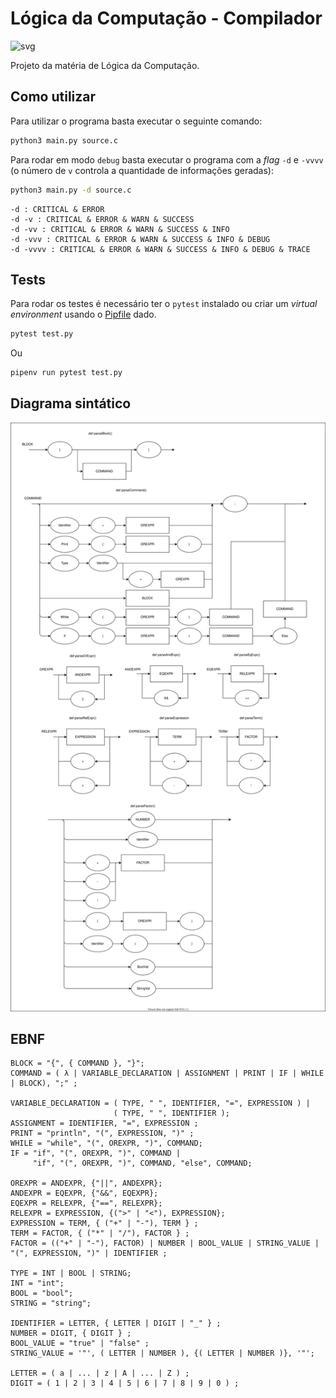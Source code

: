 # Lógica da Computação - Compilador

![svg](http://3.129.230.99/svg/HenryRocha/logcomp-compilador/)

Projeto da matéria de Lógica da Computação.

## Como utilizar

Para utilizar o programa basta executar o seguinte comando:

```bash
python3 main.py source.c
```

Para rodar em modo `debug` basta executar o programa com a _flag_ `-d` e `-vvvv` (o número de `v` controla a quantidade de informações geradas):
```bash
python3 main.py -d source.c
```

```
-d : CRITICAL & ERROR
-d -v : CRITICAL & ERROR & WARN & SUCCESS
-d -vv : CRITICAL & ERROR & WARN & SUCCESS & INFO
-d -vvv : CRITICAL & ERROR & WARN & SUCCESS & INFO & DEBUG
-d -vvvv : CRITICAL & ERROR & WARN & SUCCESS & INFO & DEBUG & TRACE
```

## Tests

Para rodar os testes é necessário ter o `pytest` instalado ou criar um _virtual environment_ usando o [Pipfile](Pipfile) dado.

```bash
pytest test.py
```
Ou
```bash
pipenv run pytest test.py
```

## Diagrama sintático

![Diagrama sintático][1]

## EBNF

```
BLOCK = "{", { COMMAND }, "}";
COMMAND = ( λ | VARIABLE_DECLARATION | ASSIGNMENT | PRINT | IF | WHILE | BLOCK), ";" ;

VARIABLE_DECLARATION = ( TYPE, " ", IDENTIFIER, "=", EXPRESSION ) |
                       ( TYPE, " ", IDENTIFIER );
ASSIGNMENT = IDENTIFIER, "=", EXPRESSION ;
PRINT = "println", "(", EXPRESSION, ")" ;
WHILE = "while", "(", OREXPR, ")", COMMAND;
IF = "if", "(", OREXPR, ")", COMMAND |
     "if", "(", OREXPR, ")", COMMAND, "else", COMMAND;

OREXPR = ANDEXPR, {"||", ANDEXPR};
ANDEXPR = EQEXPR, {"&&", EQEXPR};
EQEXPR = RELEXPR, {"==", RELEXPR};
RELEXPR = EXPRESSION, {(">" | "<"), EXPRESSION};
EXPRESSION = TERM, { ("+" | "-"), TERM } ;
TERM = FACTOR, { ("*" | "/"), FACTOR } ;
FACTOR = (("+" | "-"), FACTOR) | NUMBER | BOOL_VALUE | STRING_VALUE | "(", EXPRESSION, ")" | IDENTIFIER ;

TYPE = INT | BOOL | STRING;
INT = "int";
BOOL = "bool";
STRING = "string";

IDENTIFIER = LETTER, { LETTER | DIGIT | "_" } ;
NUMBER = DIGIT, { DIGIT } ;
BOOL_VALUE = "true" | "false" ;
STRING_VALUE = '"', ( LETTER | NUMBER ), {( LETTER | NUMBER )}, '"';

LETTER = ( a | ... | z | A | ... | Z ) ;
DIGIT = ( 1 | 2 | 3 | 4 | 5 | 6 | 7 | 8 | 9 | 0 ) ;
```

[1]: ./diagrama-sintatico.drawio.svg
